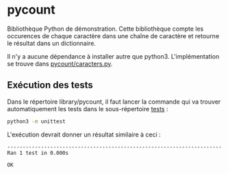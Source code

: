 # pycount

Bibliothèque Python de démonstration. Cette bibliothèque compte les occurences de chaque caractère dans une chaîne de caractère et retourne le résultat dans un dictionnaire.

Il n'y a aucune dépendance à installer autre que python3. L'implémentation se trouve dans [pycount/caracters.py](pycount/characters.py).

## Exécution des tests

Dans le répertoire library/pycount, il faut lancer la commande qui va trouver automatiquement les tests dans le sous-répertoire [tests](tests) :

```bash
python3 -m unittest
```

L'exécution devrait donner un résultat similaire à ceci :

```text
----------------------------------------------------------------------
Ran 1 test in 0.000s

OK
```
